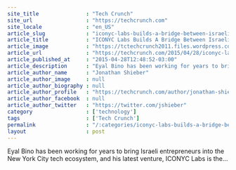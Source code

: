 ```yaml
---
site_title               : "Tech Crunch"
site_url                 : "https://techcrunch.com"
site_locale              : "en_US"
article_slug             : "iconyc-labs-builds-a-bridge-between-israeli-tech-and-nycs-startup-scene"
article_title            : "ICONYC Labs Builds A Bridge Between Israeli Tech And NYC’s Startup Scene"
article_image            : "https://tctechcrunch2011.files.wordpress.com/2015/04/screen-shot-2015-04-28-at-3-43-11-pm.png?w=764&h=400&crop=1"
article_url              : "https://techcrunch.com/2015/04/28/iconyc-labs-builds-a-bridge-between-israeli-tech-and-nycs-startup-scene/"
article_published_at     : "2015-04-28T12:48:52-03:00"
article_description      : "Eyal Bino has been working for years to bring Israeli entrepreneurs into the New York City tech ecosystem, and his latest venture, ICONYC Labs is the..."
article_author_name      : "Jonathan Shieber"
article_author_image     : null
article_author_biography : null
article_author_profile   : "https://techcrunch.com/author/jonathan-shieber/"
article_author_facebook  : null
article_author_twitter   : "https://twitter.com/jshieber"
category                 : ['technology']
tags                     : ['Tech Crunch']
permalink                : "/:categories/iconyc-labs-builds-a-bridge-between-israeli-tech-and-nycs-startup-scene/"
layout                   : post
---
```


Eyal Bino has been working for years to bring Israeli entrepreneurs into the New York City tech ecosystem, and his latest venture, ICONYC Labs is the...
